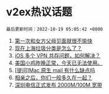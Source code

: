 # v2ex热议话题

`最后更新时间：2022-10-19 05:05:42 +0800`

1. [第一次和女方父母见面就很不愉快](https://www.v2ex.com/t/887805)
1. [现在上海垃圾分类是怎么了？](https://www.v2ex.com/t/887732)
1. [iOS 多个 VPN 共存问题，如何解决？](https://www.v2ex.com/t/887702)
1. [美国小鸡昨晚正常，今天已无法使用。](https://www.v2ex.com/t/887719)
1. [[提问]Mac 原生 mail 有什么缺点吗](https://www.v2ex.com/t/887690)
1. [相亲之后，你们一般多久在一起？](https://www.v2ex.com/t/887852)
1. [深圳电信正式发布 2000M/100M 宽带](https://www.v2ex.com/t/887710)


